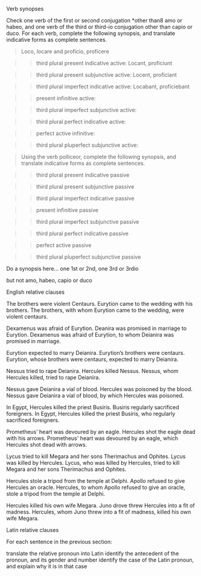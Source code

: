 Verb synopses

Check one verb of the first or second conjugation *other than8 amo or habeo, and one verb of the third or third-io conjugation other than capio or duco. For each verb, complete the following synopsis, and translate indicative forms as complete sentences.

> Loco, locare and proficio, proficere

>> third plural present indicative active: Locant, proficiunt

>> third plural present subjunctive active: Locent, proficiant

>> third plural imperfect indicative active: Locabant, proficiebant

>> present infinitive active:

>> third plural imperfect subjunctive active:

>> third plural perfect indicative active:

>> perfect active infinitive:

>> third plural pluperfect subjunctive active:

> Using the verb polliceor, complete the following synopsis, and translate indicative forms as complete sentences.

>> third plural present indicative passive

>> third plural present subjunctive passive

>> third plural imperfect indicative passive

>> present infinitive passive

>> third plural imperfect subjunctive passive

>> third plural perfect indicative passive

>> perfect active passive

>> third plural pluperfect subjunctive passive


Do a synopsis here… one 1st or 2nd, one 3rd or 3rdio

but not amo, habeo, capio or duco


English relative clauses


The brothers were violent Centaurs. Eurytion came to the wedding with his brothers. The brothers, with whom Eurytion came to the wedding, were violent centaurs.

Dexamenus was afraid of Eurytion. Deanira was promised in marriage to Eurytion. Dexamenus was afraid of Eurytion, to whom Deianira was promised in marriage.

Eurytion expected to marry Deianira. Eurytion’s brothers were centaurs. Eurytion, whose brothers were centaurs, expected to marry Deianira.

Nessus tried to rape Deianira. Hercules killed Nessus. Nessus, whom Hercules killed, tried to rape Deianira.

Nessus gave Deianira a vial of blood. Hercules was poisoned by the blood. Nessus gave Deianira a vial of blood, by which Hercules was poisoned.

In Egypt, Hercules killed the priest Busiris. Busiris regularly sacrificed foreigners. In Egypt, Hercules killed the priest Busiris, who regularly sacrificed foreigners.

Prometheus’ heart was devoured by an eagle. Hercules shot the eagle dead with his arrows. Prometheus' heart was devoured by an eagle, which Hercules shot dead with arrows.

Lycus tried to kill Megara and her sons Therimachus and Ophites. Lycus was killed by Hercules. Lycus, who was killed by Hercules, tried to kill Megara and her sons Therimachus and Ophites.

Hercules stole a tripod from the temple at Delphi. Apollo refused to give Hercules an oracle. Hercules, to whom Apollo refused to give an oracle, stole a tripod from the temple at Delphi.

Hercules killed his own wife Megara. Juno drove threw Hercules into a fit of madness. Hercules, whom Juno threw into a fit of madness, killed his own wife Megara.


Latin relative clauses


For each sentence in the previous section:

translate the relative pronoun into Latin
identify the antecedent of the pronoun, and its gender and number
identify the case of the Latin pronoun, and explain why it is in that case
